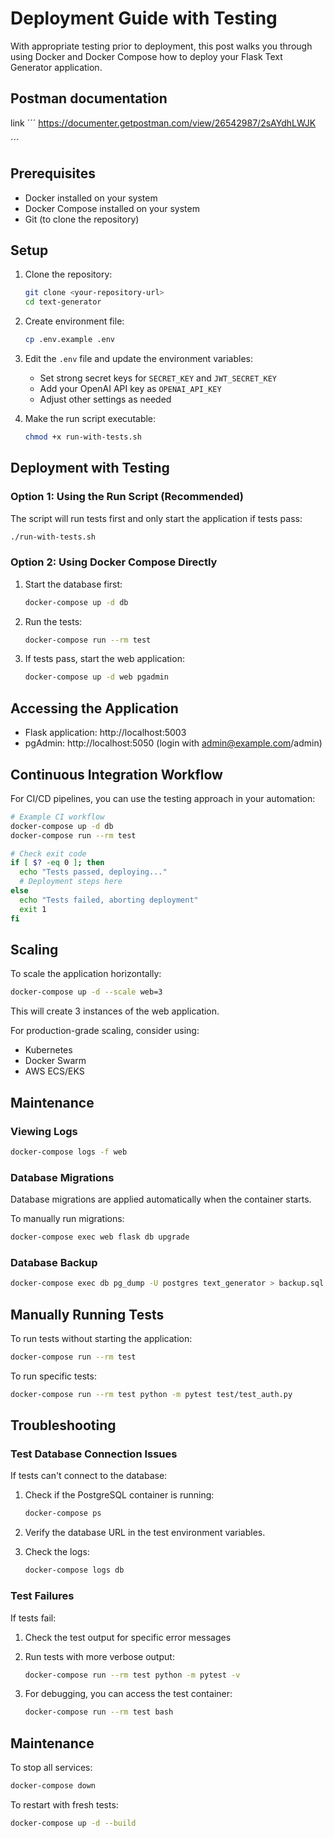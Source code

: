 # Deployment Guide with Testing

With appropriate testing prior to deployment, this post walks you through using Docker and Docker Compose how to deploy your Flask Text Generator application.

## Postman documentation

link 
´´´
https://documenter.getpostman.com/view/26542987/2sAYdhLWJK


´´´

## Prerequisites

- Docker installed on your system
- Docker Compose installed on your system
- Git (to clone the repository)




## Setup

1. Clone the repository:
   ```bash
   git clone <your-repository-url>
   cd text-generator
   ```

2. Create environment file:
   ```bash
   cp .env.example .env
   ```

3. Edit the `.env` file and update the environment variables:
   - Set strong secret keys for `SECRET_KEY` and `JWT_SECRET_KEY`
   - Add your OpenAI API key as `OPENAI_API_KEY`
   - Adjust other settings as needed

4. Make the run script executable:
   ```bash
   chmod +x run-with-tests.sh
   ```

## Deployment with Testing

### Option 1: Using the Run Script (Recommended)

The script will run tests first and only start the application if tests pass:

```bash
./run-with-tests.sh
```

### Option 2: Using Docker Compose Directly

1. Start the database first:
   ```bash
   docker-compose up -d db
   ```

2. Run the tests:
   ```bash
   docker-compose run --rm test
   ```

3. If tests pass, start the web application:
   ```bash
   docker-compose up -d web pgadmin
   ```

## Accessing the Application

- Flask application: http://localhost:5003
- pgAdmin: http://localhost:5050 (login with admin@example.com/admin)

## Continuous Integration Workflow

For CI/CD pipelines, you can use the testing approach in your automation:

```bash
# Example CI workflow
docker-compose up -d db
docker-compose run --rm test

# Check exit code
if [ $? -eq 0 ]; then
  echo "Tests passed, deploying..."
  # Deployment steps here
else
  echo "Tests failed, aborting deployment"
  exit 1
fi
```


## Scaling

To scale the application horizontally:

```bash
docker-compose up -d --scale web=3
```

This will create 3 instances of the web application.

For production-grade scaling, consider using:
- Kubernetes
- Docker Swarm
- AWS ECS/EKS

## Maintenance

### Viewing Logs

```bash
docker-compose logs -f web
```

### Database Migrations

Database migrations are applied automatically when the container starts.

To manually run migrations:

```bash
docker-compose exec web flask db upgrade
```

### Database Backup

```bash
docker-compose exec db pg_dump -U postgres text_generator > backup.sql
```

## Manually Running Tests

To run tests without starting the application:

```bash
docker-compose run --rm test
```

To run specific tests:

```bash
docker-compose run --rm test python -m pytest test/test_auth.py
```

## Troubleshooting

### Test Database Connection Issues

If tests can't connect to the database:

1. Check if the PostgreSQL container is running:
   ```bash
   docker-compose ps
   ```

2. Verify the database URL in the test environment variables.

3. Check the logs:
   ```bash
   docker-compose logs db
   ```

### Test Failures

If tests fail:

1. Check the test output for specific error messages

2. Run tests with more verbose output:
   ```bash
   docker-compose run --rm test python -m pytest -v
   ```

3. For debugging, you can access the test container:
   ```bash
   docker-compose run --rm test bash
   ```

## Maintenance

To stop all services:

```bash
docker-compose down
```

To restart with fresh tests:

```bash
docker-compose up -d --build


```
